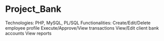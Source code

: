 # Project_Bank

Technologies: PHP, MySQL, PL/SQL
Functionalities:
Create/Edit/Delete employee profile
Execute/Approve/View transactions
View/Edit client bank accounts
View reports